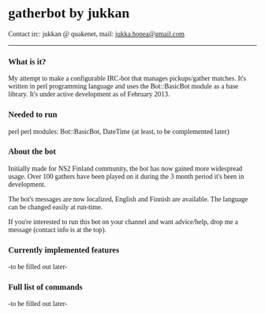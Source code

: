 <font face="Cambria">

<font face="Candara"><h1>gatherbot by jukkan</h1></font>
Contact irc: jukkan @ quakenet, mail: jukka.hopea@gmail.com

<hr>

<font face="Candara"><h3>What is it?</h3></font>
<p>My attempt to make a configurable IRC-bot that manages pickups/gather matches. It's written in perl programming language and uses the Bot::BasicBot module as a base library. It's under active development as of February 2013.<p>

<font face="Candara"><h3>Needed to run</h3></font>
perl
perl modules: Bot::BasicBot, DateTime (at least, to be complemented later) 

<font face="Candara"><h3>About the bot</h3></font>
<p>Initially made for NS2 Finland community, the bot has now gained more widespread usage. Over 100 gathers have been played on it during the 3 month period it's been in development.</p>
<p>The bot's messages are now localized, English and Finnish are available. The language can be changed easily at run-time.</p>
<p>If you're interested to run this bot on your channel and want advice/help, drop me a message (contact info is at the top).</p>

<font face="Candara"><h3>Currently implemented features</h3></font>
-to be filled out later-

<font face="Candara"><h3>Full list of commands</h3></font>
-to be filled out later-

<br>
<br>
<br>
</font>
